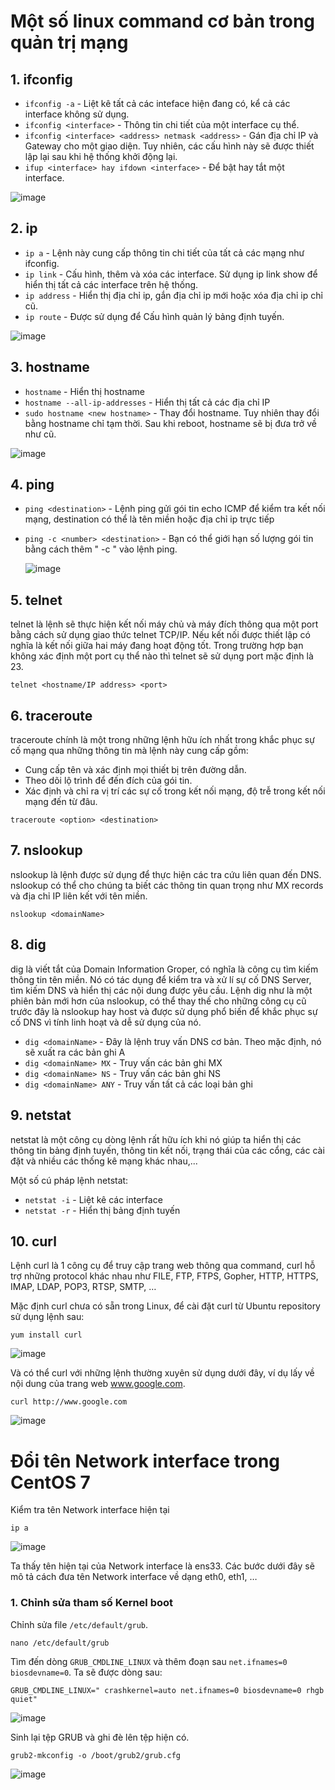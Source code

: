 # Một số linux command cơ bản trong quản trị mạng
 
## 1. ifconfig

- `ifconfig -a` - Liệt kê tất cả các inteface hiện đang có, kể cả các interface không sử dụng.
- `ifconfig <interface>` - Thông tin chi tiết của một interface cụ thể.
- `ifconfig <interface> <address> netmask <address>` - Gán địa chỉ IP và Gateway cho một giao diện. Tuy nhiên, các cấu hình này sẽ được thiết lập lại sau khi hệ thống khởi động lại.
- `ifup <interface> hay ifdown <interface>` - Để bật hay tắt một interface.

![image](https://user-images.githubusercontent.com/111716161/188848360-36227ced-48bc-44fa-abb0-94a32eb53f0a.png)

## 2. ip

- `ip a` - Lệnh này cung cấp thông tin chi tiết của tất cả các mạng như ifconfig.
- `ip link` - Cấu hình, thêm và xóa các interface. Sử dụng ip link show để hiển thị tất cả các interface trên hệ thống.
- `ip address` - Hiển thị địa chỉ ip, gắn địa chỉ ip mới hoặc xóa địa chỉ ip chỉ cũ.
- `ip route` - Được sử dụng để Cấu hình quản lý bảng định tuyến.

![image](https://user-images.githubusercontent.com/111716161/188849728-347c0b93-515b-486b-9aee-13d2b24fec8c.png)
## 3. hostname

- `hostname` - Hiển thị hostname
- `hostname --all-ip-addresses` - Hiển thị tất cả các địa chỉ IP
- `sudo hostname <new hostname>` - Thay đổi hostname. Tuy nhiên thay đổi bằng hostname chỉ tạm thời. Sau khi reboot, hostname sẽ bị đưa trở về như cũ.
  
![image](https://user-images.githubusercontent.com/111716161/188849988-6fe2f46d-cbcb-4aad-ab01-e00320de6325.png)

## 4. ping

- `ping <destination>` - Lệnh ping gửi gói tin echo ICMP để kiểm tra kết nối mạng, destination có thể là tên miền hoặc địa chỉ ip trực tiếp
- `ping -c <number> <destination>` - Bạn có thể giới hạn số lượng gói tin bằng cách thêm " -c " vào lệnh ping.
  
  ![image](https://user-images.githubusercontent.com/111716161/188851488-abcee0de-dff3-48e8-a402-ce44399f7bc4.png)

## 5. telnet

telnet là lệnh sẽ thực hiện kết nối máy chủ và máy đích thông qua một port bằng cách sử dụng giao thức telnet TCP/IP. Nếu kết nối được thiết lập có nghĩa là kết nối giữa hai máy đang hoạt động tốt. Trong trường hợp bạn không xác định một port cụ thể nào thì telnet sẽ sử dụng port mặc định là 23. 
  
`telnet <hostname/IP address> <port> `

## 6. traceroute

traceroute chính là một trong những lệnh hữu ích nhất trong khắc phục sự cố mạng qua những thông tin mà lệnh này cung cấp gồm:

- Cung cấp tên và xác định mọi thiết bị trên đường dẫn.
- Theo dõi lộ trình để đến đích của gói tin.
- Xác định và chỉ ra vị trí các sự cố trong kết nối mạng, độ trễ trong kết nối mạng đến từ đâu.

`traceroute <option> <destination>`
  
## 7. nslookup
nslookup là lệnh được sử dụng để thực hiện các tra cứu liên quan đến DNS. nslookup có thể cho chúng ta biết các thông tin quan trọng như MX records và địa chỉ IP liên kết với tên miền.

`nslookup <domainName>`

## 8. dig
dig là viết tắt của Domain Information Groper, có nghĩa là công cụ tìm kiếm thông tin tên miền. Nó có tác dụng để kiểm tra và xử lí sự cố DNS Server, tìm kiếm DNS và hiển thị các nội dung được yêu cầu. Lệnh dig như là một phiên bản mới hơn của nslookup, có thể thay thế cho những công cụ cũ trước đây là nslookup hay host và được sử dụng phổ biến để khắc phục sự cố DNS vì tính linh hoạt và dễ sử dụng của nó.

- `dig <domainName>` - Đây là lệnh truy vấn DNS cơ bản. Theo mặc định, nó sẽ xuất ra các bản ghi A
- `dig <domainName> MX` - Truy vấn các bản ghi MX
- `dig <domainName> NS` - Truy vấn các bản ghi NS
- `dig <domainName> ANY` - Truy vấn tất cả các loại bản ghi
  
## 9. netstat

netstat là một công cụ dòng lệnh rất hữu ích khi nó giúp ta hiển thị các thông tin bảng định tuyến, thông tin kết nối, trạng thái của các cổng, các cài đặt và nhiều các thống kê mạng khác nhau,...

Một số cú pháp lệnh netstat:

- `netstat -i` - Liệt kê các interface
- `netstat -r` - Hiển thị bảng định tuyến

## 10. curl 

Lệnh curl là 1 công cụ để truy cập trang web thông qua command, curl hỗ trợ những protocol khác nhau như FILE, FTP, FTPS, Gopher, HTTP, HTTPS, IMAP, LDAP, POP3, RTSP, SMTP, …

Mặc định curl chưa có sẵn trong Linux, để cài đặt curl từ Ubuntu repository sử dụng lệnh sau:

`yum install curl`

![image](https://user-images.githubusercontent.com/111716161/188853828-13ef1887-625a-42eb-8175-c70c7eff7e1f.png)

Và có thể curl với những lệnh thường xuyên sử dụng dưới đây, ví dụ lấy về nội dung của trang web www.google.com.

`curl http://www.google.com`

![image](https://user-images.githubusercontent.com/111716161/188854122-8ef91822-424e-4f0b-a740-170485c182aa.png)

# Đổi tên Network interface trong CentOS 7
Kiểm tra tên Network interface hiện tại

`ip a`

![image](https://user-images.githubusercontent.com/111716161/188854689-053817a3-cc4a-4869-81b6-ca0a0128dafe.png)

Ta thấy tên hiện tại của Network interface là ens33. Các bước dưới đây sẽ mô tả cách đưa tên Network interface về dạng eth0, eth1, …

### 1. Chỉnh sửa tham số Kernel boot

Chỉnh sửa file `/etc/default/grub`.

`nano /etc/default/grub`

Tìm đến dòng `GRUB_CMDLINE_LINUX` và thêm đoạn sau `net.ifnames=0 biosdevname=0`. Ta sẽ được dòng sau:

`GRUB_CMDLINE_LINUX=" crashkernel=auto net.ifnames=0 biosdevname=0 rhgb quiet"`

![image](https://user-images.githubusercontent.com/111716161/188855148-ae12e3b2-e2c3-41dc-86d1-36be65f500b4.png)

Sinh lại tệp GRUB và ghi đè lên tệp hiện có.

`grub2-mkconfig -o /boot/grub2/grub.cfg`

![image](https://user-images.githubusercontent.com/111716161/188855323-b56f48f2-2813-4d26-9da0-b4415d472b86.png)



